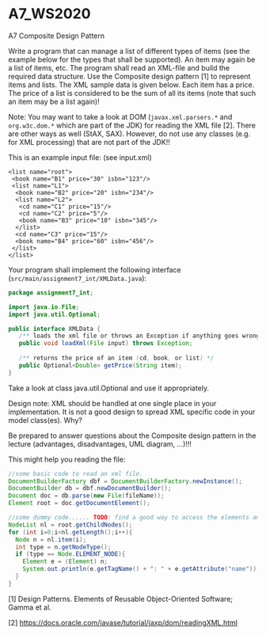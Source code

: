 # A7_WS2020

A7 Composite Design Pattern

Write a program that can manage a list of different types of items (see the example below for the types that shall be supported). 
An item may again be a list of items, etc.
The program shall read an XML-file and build the required data structure. 
Use the Composite design pattern [1] to represent items and lists.
The XML sample data is given below. Each item has a price. 
The price of a list is considered to be the sum of all its items (note that such an item may be a list again)!

Note: You may want to take a look at DOM (`javax.xml.parsers.*` and `org.w3c.dom.*` which are part of the JDK) 
for reading the XML file [2]. There are other ways as well (StAX, SAX). 
However, do not use any classes (e.g. for XML processing) that are not part of the JDK!!

This is an example input file: (see input.xml)
```
<list name="root">
 <book name="B1" price="30" isbn="123"/>
 <list name="L1">
  <book name="B2" price="20" isbn="234"/>
  <list name="L2">
   <cd name="C1" price="15"/>
   <cd name="C2" price="5"/>
   <book name="B3" price="10" isbn="345"/>
  </list>
  <cd name="C3" price="15"/>
  <book name="B4" price="60" isbn="456"/> 
 </list>
</list>
```

Your program shall implement the following interface (`src/main/assignment7_int/XMLData.java`):

```java
package assignment7_int;

import java.io.File;
import java.util.Optional;

public interface XMLData {
   /** loads the xml file or throws an Exception if anything goes wrong */
   public void loadXml(File input) throws Exception;
   
   /** returns the price of an item (cd, book, or list) */
   public Optional<Double> getPrice(String item);
}
```

Take a look at class java.util.Optional and use it appropriately. 

Design note: XML should be handled at one single place in your implementation. It is not a good design to spread XML specific code in your model class(es). Why?

Be prepared to answer questions about the Composite design pattern in the lecture (advantages, disadvantages, UML diagram, ...)!!!


This might help you reading the file:
```java
//some basic code to read an xml file. 
DocumentBuilderFactory dbf = DocumentBuilderFactory.newInstance();
DocumentBuilder db = dbf.newDocumentBuilder();
Document doc = db.parse(new File(fileName));
Element root = doc.getDocumentElement();

//some dummy code...... TODO: find a good way to access the elements and their attributes (helper methods)
NodeList nl = root.getChildNodes();
for (int i=0;i<nl.getLength();i++){
  Node n = nl.item(i);
  int type = n.getNodeType();
  if (type == Node.ELEMENT_NODE){
    Element e = (Element) n;
    System.out.println(e.getTagName() + ": " + e.getAttribute("name"));
  }
}
```


[1] Design Patterns. Elements of Reusable Object-Oriented Software; Gamma et al.

[2] https://docs.oracle.com/javase/tutorial/jaxp/dom/readingXML.html
